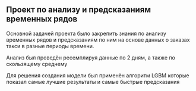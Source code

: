 ## Проект по анализу и предсказаниям временных рядов

Основной задачей проекта было закрепить знания по анализу временных рядов и предсказаниям по ним на основе данных о заказах такси в разные периоды времени.

Анализ был проведён ресемплируя данные по 2 дням, а также по скользящему среднему

Для решения создания модели был применён алгоритм LGBM которые показал самые лучшие результаты и самые быстрые предсказания
